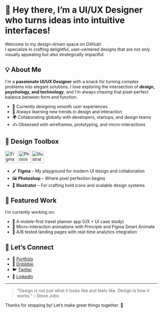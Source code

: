 # 🎨 Hey there, I’m a UI/UX Designer who turns ideas into intuitive interfaces!

Welcome to my design-driven space on GitHub!  
I specialize in crafting delightful, user-centered designs that are not only visually appealing but also strategically impactful.

## 💡 About Me

I'm a **passionate UI/UX Designer** with a knack for turning complex problems into elegant solutions. I love exploring the intersection of **design, psychology, and technology**, and I’m always chasing that pixel-perfect balance between form and function.

- 💼 Currently designing smooth user experiences
- 🧠 Always learning new trends in design and interaction
- 🌍 Collaborating globally with developers, startups, and design teams
- ✍️ Obsessed with wireframes, prototyping, and micro-interactions

## 🔧 Design Toolbox

<p float="left">
  <img src="https://cdn.jsdelivr.net/gh/devicons/devicon/icons/figma/figma-original.svg" width="40" height="40" alt="Figma" />
  <img src="https://cdn.jsdelivr.net/gh/devicons/devicon/icons/photoshop/photoshop-plain.svg" width="40" height="40" alt="Photoshop" />
  <img src="https://cdn.jsdelivr.net/gh/devicons/devicon/icons/illustrator/illustrator-plain.svg" width="40" height="40" alt="Illustrator" />
</p>

- 🖌️ **Figma** – My playground for modern UI design and collaboration  
- 🖼️ **Photoshop** – Where pixel perfection begins  
- 🧩 **Illustrator** – For crafting bold icons and scalable design systems

## 📁 Featured Work

I’m currently working on:

- 🧭 A mobile-first travel planner app (UX + UI case study)
- 📲 Micro-interaction animations with Principle and Figma Smart Animate
- 🧪 A/B tested landing pages with real-time analytics integration

## 🤝 Let’s Connect

- 💌 [Portfolio](https://yourportfolio.com)  
- 📸 [Dribbble](https://dribbble.com/yourhandle)  
- 🐦 [Twitter](https://twitter.com/yourhandle)  
- 💼 [LinkedIn](https://linkedin.com/in/yourhandle)

---

> “Design is not just what it looks like and feels like. Design is how it works.” – Steve Jobs

Thanks for stopping by! Let’s make great things together. 🚀
